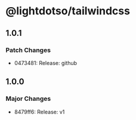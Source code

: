 # @lightdotso/tailwindcss

## 1.0.1

### Patch Changes

- 0473481: Release: github

## 1.0.0

### Major Changes

- 8479ff6: Release: v1
